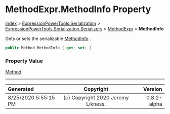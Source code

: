 ﻿# MethodExpr.MethodInfo Property

[Index](../index.md) > [ExpressionPowerTools.Serialization](ExpressionPowerTools.Serialization.a.md) > [ExpressionPowerTools.Serialization.Serializers](ExpressionPowerTools.Serialization.Serializers.n.md) > [MethodExpr](ExpressionPowerTools.Serialization.Serializers.MethodExpr.cs.md) > **MethodInfo**

Gets or sets the serializable [MethodInfo](ExpressionPowerTools.Serialization.Serializers.MethodExpr.MethodInfo.prop.md) .

```csharp
public Method MethodInfo { get; set; }
```

### Property Value

 [Method](ExpressionPowerTools.Serialization.Serializers.Method.cs.md) 


---

| Generated | Copyright | Version |
| :-- | :-: | --: |
| 8/25/2020 5:55:15 PM | (c) Copyright 2020 Jeremy Likness. | 0.8.2-alpha |
